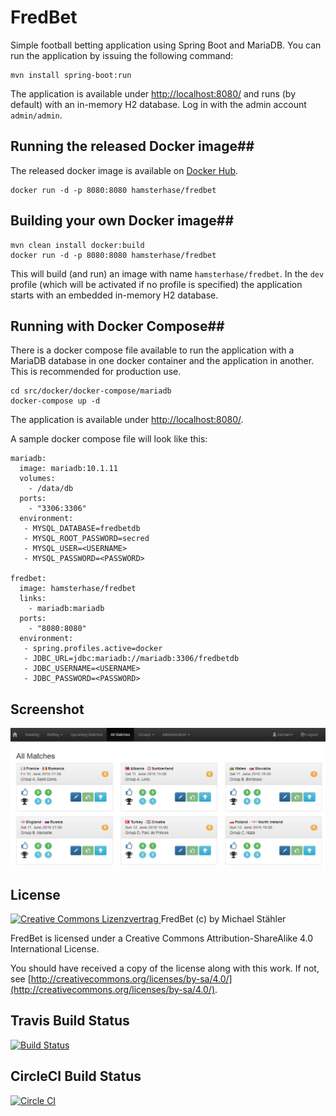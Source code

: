 # FredBet #

Simple football betting application using Spring Boot and MariaDB. You can run the application by issuing the following command:

	mvn install spring-boot:run

The application is available under [http://localhost:8080/](http://localhost:8080/) and runs (by default) with an in-memory H2 database. Log in with the admin account `admin/admin`.

## Running the released Docker image##

The released docker image is available on [Docker Hub](https://hub.docker.com/r/hamsterhase/fredbet).

	docker run -d -p 8080:8080 hamsterhase/fredbet

## Building your own Docker image##

	mvn clean install docker:build
	docker run -d -p 8080:8080 hamsterhase/fredbet

This will build (and run) an image with name `hamsterhase/fredbet`. In the `dev` profile (which will be activated if no profile is specified) the application starts with an embedded in-memory H2 database.

## Running with Docker Compose##

There is a docker compose file available to run the application with a MariaDB database in one docker container and the application in another. This is recommended for production use.

	cd src/docker/docker-compose/mariadb
	docker-compose up -d

The application is available under [http://localhost:8080/](http://localhost:8080/).

A sample docker compose file will look like this:

	mariadb:  
	  image: mariadb:10.1.11
	  volumes:
	    - /data/db
	  ports:
	    - "3306:3306"
	  environment:
	   - MYSQL_DATABASE=fredbetdb
	   - MYSQL_ROOT_PASSWORD=secred
	   - MYSQL_USER=<USERNAME>
	   - MYSQL_PASSWORD=<PASSWORD>
	
	fredbet:
	  image: hamsterhase/fredbet
	  links:
	    - mariadb:mariadb
	  ports:
	    - "8080:8080"
	  environment:
	   - spring.profiles.active=docker
	   - JDBC_URL=jdbc:mariadb://mariadb:3306/fredbetdb
	   - JDBC_USERNAME=<USERNAME>
	   - JDBC_PASSWORD=<PASSWORD>

## Screenshot ##

![FredBet Screenshot](/src/docs/screenshot/Screenshot1.jpg?raw=true "FredBet Screenshot")

## License ##

<a rel="license" href="http://creativecommons.org/licenses/by-sa/4.0/">
	<img alt="Creative Commons Lizenzvertrag" style="border-width:0" src="https://i.creativecommons.org/l/by-sa/4.0/88x31.png" />
</a> FredBet (c) by Michael Stähler

FredBet is licensed under a Creative Commons Attribution-ShareAlike 4.0 International License.

You should have received a copy of the license along with this work. If not, see [http://creativecommons.org/licenses/by-sa/4.0/](http://creativecommons.org/licenses/by-sa/4.0/).

## Travis Build Status ##
[![Build Status](https://travis-ci.org/fred4jupiter/fredbet.svg?branch=master)](https://travis-ci.org/fred4jupiter/fredbet)

## CircleCI Build Status ##

[![Circle CI](https://circleci.com/gh/fred4jupiter/fredbet.svg?style=shield)](https://circleci.com/gh/fred4jupiter/fredbet)

